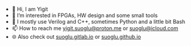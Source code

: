 - 👋 Hi, I am Yigit
- 👀 I’m interested in FPGAs, HW design and some small tools
- 👾 I mostly use Verilog and C++, sometimes Python and a little bit Bash
- 📫 How to reach me yigit.suoglu@proton.me or suoglu@icloud.com
- 🌐 Also check out [suoglu.gitlab.io](suoglu.gitlab.io) or [suoglu.github.io](suoglu.github.io)
